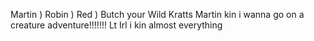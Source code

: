 Martin ) Robin ) Red ) Butch 
your Wild Kratts Martin kin 
i wanna go on a creature adventure!!!!!!!
Lt Irl i kin almost everything 
